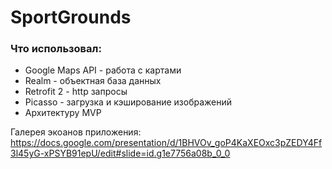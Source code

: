 # SportGrounds

### Что использовал:
- Google Maps API - работа с картами
- Realm - объектная база данных
- Retrofit 2 - http запросы
- Picasso - загрузка и кэширование изображений
- Архитектуру MVP

Галерея экоанов приложения:
<a>https://docs.google.com/presentation/d/1BHVOv_goP4KaXEOxc3pZEDY4Ff3l45yG-xPSYB91epU/edit#slide=id.g1e7756a08b_0_0</a>